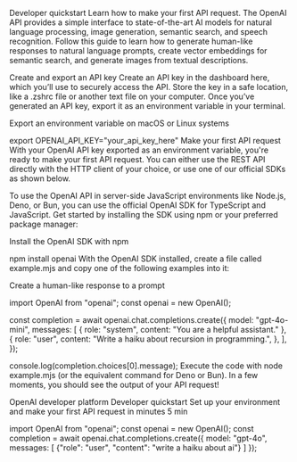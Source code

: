 Developer quickstart
Learn how to make your first API request.
The OpenAI API provides a simple interface to state-of-the-art AI models for natural language processing, image generation, semantic search, and speech recognition. Follow this guide to learn how to generate human-like responses to natural language prompts, create vector embeddings for semantic search, and generate images from textual descriptions.

Create and export an API key
Create an API key in the dashboard here, which you’ll use to securely access the API. Store the key in a safe location, like a .zshrc file or another text file on your computer. Once you’ve generated an API key, export it as an environment variable in your terminal.

Export an environment variable on macOS or Linux systems

export OPENAI_API_KEY="your_api_key_here"
Make your first API request
With your OpenAI API key exported as an environment variable, you're ready to make your first API request. You can either use the REST API directly with the HTTP client of your choice, or use one of our official SDKs as shown below.

To use the OpenAI API in server-side JavaScript environments like Node.js, Deno, or Bun, you can use the official OpenAI SDK for TypeScript and JavaScript. Get started by installing the SDK using npm or your preferred package manager:

Install the OpenAI SDK with npm

npm install openai
With the OpenAI SDK installed, create a file called example.mjs and copy one of the following examples into it:

Create a human-like response to a prompt

import OpenAI from "openai";
const openai = new OpenAI();

const completion = await openai.chat.completions.create({
    model: "gpt-4o-mini",
    messages: [
        { role: "system", content: "You are a helpful assistant." },
        {
            role: "user",
            content: "Write a haiku about recursion in programming.",
        },
    ],
});

console.log(completion.choices[0].message);
Execute the code with node example.mjs (or the equivalent command for Deno or Bun). In a few moments, you should see the output of your API request!


OpenAI developer platform
Developer quickstart
Set up your environment and make your first API request in minutes
5 min

import OpenAI from "openai";
const openai = new OpenAI();
const completion = await openai.chat.completions.create({
    model: "gpt-4o",
    messages: [
        {"role": "user", "content": "write a haiku about ai"}
    ]
});